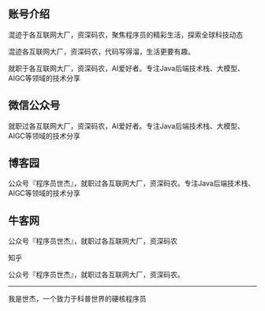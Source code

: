 ## 账号介绍

混迹于各互联网大厂，资深码农，聚焦程序员的精彩生活，探索全球科技动态



混迹各互联网大厂，资深码农，代码写得溜，生活更要有趣。



就职于各互联网大厂，资深码农，AI爱好者。专注Java后端技术栈、大模型、AIGC等领域的技术分享



## 微信公众号

就职过各互联网大厂，资深码农，AI爱好者。专注Java后端技术栈、大模型、AIGC等领域的技术分享



## 博客园

公众号『程序员世杰』，就职过各互联网大厂，资深码农。专注Java后端技术栈、AIGC等领域的技术分享



## 牛客网

公众号『程序员世杰』，就职过各互联网大厂，资深码农



知乎

公众号『程序员世杰』，就职过各互联网大厂，资深码农。









------



我是世杰，一个致力于科普世界的硬核程序员
